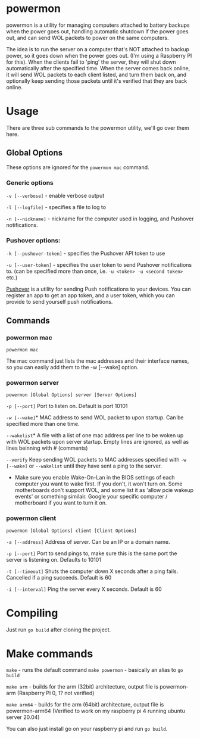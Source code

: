# powermon
powermon is a utility for managing computers attached to battery backups when the power goes out, handling automatic shutdown if the power goes out, and can send WOL packets to power on the same computers.

The idea is to run the server on a computer that's NOT attached to backup power, so it goes down when the power goes out. (I'm using a Raspberry PI for this).
When the clients fail to 'ping' the server, they will shut down automatically after the specified time.
When the server comes back online, it will send WOL packets to each client listed, and turn them back on, and optionally keep sending those packets until it's verified that they are back online.

# Usage
There are three sub commands to the powermon utility, we'll go over them here.

## Global Options
These options are ignored for the `powermon mac` command.

### Generic options
`-v [--verbose]` - enable verbose output

`-l [--logfile]` - specifies a file to log to

`-n [--nickname]` - nickname for the computer used in logging, and Pushover notifications.

### Pushover options:
`-k [--pushover-token]` - specifies the Pushover API token to use

`-u [--user-token]` - specifies the user token to send Pushover notifications to. (can be specified more than once, i.e. `-u <token> -u <second token>` etc.)

[Pushover](https://pushover.net/) is a utility for sending Push notifications to your devices. You can register an app to get an app token, and a user token, which you can provide to send yourself push notifications.

## Commands

### powermon mac
`powermon mac`

The mac command just lists the mac addresses and their interface names, so you can easily add them to the -w [--wake] option.

### powermon server
`powermon [Global Options] server [Server Options]`

`-p [--port]` Port to listen on. Default is port 10101

`-w [--wake]`* MAC address to send WOL packet to upon startup. Can be specified more than one time.

`--wakelist`* A file with a list of one mac address per line to be woken up with WOL packets upon server startup. Empty lines are ignored, as well as lines beinning with # (comments)

`--verify` Keep sending WOL packets to MAC addresses specified with `-w [--wake]` or `--wakelist` until they have sent a ping to the server.

* Make sure you enable Wake-On-Lan in the BIOS settings of each computer you want to wake first. If you don't, it won't turn on. Some motherboards don't support WOL, and some list it as 'allow pcie wakeup events' or something similair. Google your specific computer / motherboard if you want to turn it on.

### powermon client
`powermon [Global Options] client [Client Options]`

`-a [--address]` Address of server. Can be an IP or a domain name.

`-p [--port]` Port to send pings to, make sure this is the same port the server is listening on. Defaults to 10101

`-t [--timeout]` Shuts the computer down X seconds after a ping fails. Cancelled if a ping succeeds. Default is 60 

`-i [--interval]` Ping the server every X seconds. Default is 60

# Compiling
Just run `go build` after cloning the project.

# Make commands
`make` - runs the default command `make powermon` - basically an alias to `go build`

`make arm` - builds for the arm (32bit) architecture, output file is powermon-arm (Raspberry Pi 0, 1? not verified)

`make arm64` - builds for the arm (64bit) architecture, output file is powermon-arm64 (Verified to work on my raspberry pi 4 running ubuntu server 20.04)

You can also just install go on your raspberry pi and run `go build`.
